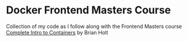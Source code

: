 # Docker Frontend Masters Course
Collection of my code as I follow along with the Frontend Masters course [Complete Intro to Containers](https://frontendmasters.com/courses/complete-intro-containers/) by Brian Holt
